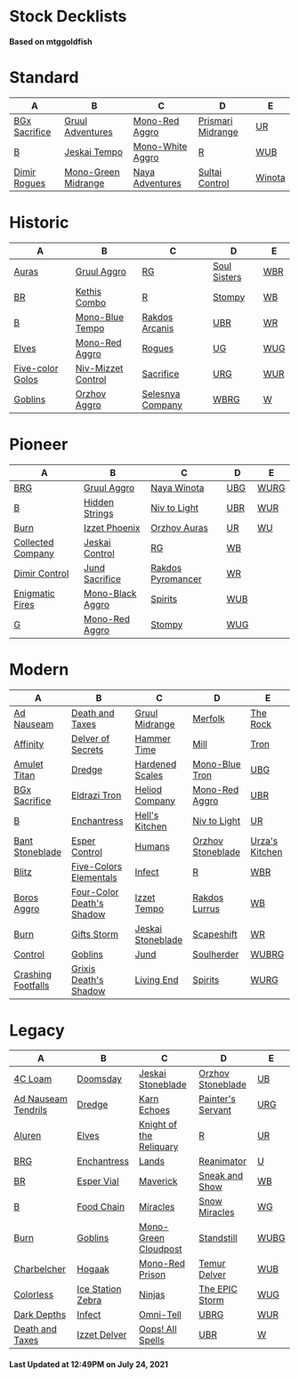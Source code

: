 # Stock Decklists
#### Based on mtggoldfish


# Standard

|                              A                               |                                    B                                     |                                 C                                  |                                  D                                   |                       E                        |
|--------------------------------------------------------------|--------------------------------------------------------------------------|--------------------------------------------------------------------|----------------------------------------------------------------------|------------------------------------------------|
|[BGx Sacrifice](./mtggoldfish/Standard/decks/BGx_Sacrifice.md)|[Gruul Adventures](./mtggoldfish/Standard/decks/Gruul_Adventures.md)      |[Mono-Red Aggro](./mtggoldfish/Standard/decks/Mono-Red_Aggro.md)    |[Prismari Midrange](./mtggoldfish/Standard/decks/Prismari_Midrange.md)|[UR](./mtggoldfish/Standard/decks/UR.md)        |
|[B](./mtggoldfish/Standard/decks/B.md)                        |[Jeskai Tempo](./mtggoldfish/Standard/decks/Jeskai_Tempo.md)              |[Mono-White Aggro](./mtggoldfish/Standard/decks/Mono-White_Aggro.md)|[R](./mtggoldfish/Standard/decks/R.md)                                |[WUB](./mtggoldfish/Standard/decks/WUB.md)      |
|[Dimir Rogues](./mtggoldfish/Standard/decks/Dimir_Rogues.md)  |[Mono-Green Midrange](./mtggoldfish/Standard/decks/Mono-Green_Midrange.md)|[Naya Adventures](./mtggoldfish/Standard/decks/Naya_Adventures.md)  |[Sultai Control](./mtggoldfish/Standard/decks/Sultai_Control.md)      |[Winota](./mtggoldfish/Standard/decks/Winota.md)|


# Historic

|                                 A                                  |                                   B                                    |                                 C                                  |                             D                              |                    E                     |
|--------------------------------------------------------------------|------------------------------------------------------------------------|--------------------------------------------------------------------|------------------------------------------------------------|------------------------------------------|
|[Auras](./mtggoldfish/Historic/decks/Auras.md)                      |[Gruul Aggro](./mtggoldfish/Historic/decks/Gruul_Aggro.md)              |[RG](./mtggoldfish/Historic/decks/RG.md)                            |[Soul Sisters](./mtggoldfish/Historic/decks/Soul_Sisters.md)|[WBR](./mtggoldfish/Historic/decks/WBR.md)|
|[BR](./mtggoldfish/Historic/decks/BR.md)                            |[Kethis Combo](./mtggoldfish/Historic/decks/Kethis_Combo.md)            |[R](./mtggoldfish/Historic/decks/R.md)                              |[Stompy](./mtggoldfish/Historic/decks/Stompy.md)            |[WB](./mtggoldfish/Historic/decks/WB.md)  |
|[B](./mtggoldfish/Historic/decks/B.md)                              |[Mono-Blue Tempo](./mtggoldfish/Historic/decks/Mono-Blue_Tempo.md)      |[Rakdos Arcanis](./mtggoldfish/Historic/decks/Rakdos_Arcanis.md)    |[UBR](./mtggoldfish/Historic/decks/UBR.md)                  |[WR](./mtggoldfish/Historic/decks/WR.md)  |
|[Elves](./mtggoldfish/Historic/decks/Elves.md)                      |[Mono-Red Aggro](./mtggoldfish/Historic/decks/Mono-Red_Aggro.md)        |[Rogues](./mtggoldfish/Historic/decks/Rogues.md)                    |[UG](./mtggoldfish/Historic/decks/UG.md)                    |[WUG](./mtggoldfish/Historic/decks/WUG.md)|
|[Five-color Golos](./mtggoldfish/Historic/decks/Five-color_Golos.md)|[Niv-Mizzet Control](./mtggoldfish/Historic/decks/Niv-Mizzet_Control.md)|[Sacrifice](./mtggoldfish/Historic/decks/Sacrifice.md)              |[URG](./mtggoldfish/Historic/decks/URG.md)                  |[WUR](./mtggoldfish/Historic/decks/WUR.md)|
|[Goblins](./mtggoldfish/Historic/decks/Goblins.md)                  |[Orzhov Aggro](./mtggoldfish/Historic/decks/Orzhov_Aggro.md)            |[Selesnya Company](./mtggoldfish/Historic/decks/Selesnya_Company.md)|[WBRG](./mtggoldfish/Historic/decks/WBRG.md)                |[W](./mtggoldfish/Historic/decks/W.md)    |


# Pioneer

|                                  A                                  |                                 B                                 |                                  C                                  |                    D                    |                     E                     |
|---------------------------------------------------------------------|-------------------------------------------------------------------|---------------------------------------------------------------------|-----------------------------------------|-------------------------------------------|
|[BRG](./mtggoldfish/Pioneer/decks/BRG.md)                            |[Gruul Aggro](./mtggoldfish/Pioneer/decks/Gruul_Aggro.md)          |[Naya Winota](./mtggoldfish/Pioneer/decks/Naya_Winota.md)            |[UBG](./mtggoldfish/Pioneer/decks/UBG.md)|[WURG](./mtggoldfish/Pioneer/decks/WURG.md)|
|[B](./mtggoldfish/Pioneer/decks/B.md)                                |[Hidden Strings](./mtggoldfish/Pioneer/decks/Hidden_Strings.md)    |[Niv to Light](./mtggoldfish/Pioneer/decks/Niv_to_Light.md)          |[UBR](./mtggoldfish/Pioneer/decks/UBR.md)|[WUR](./mtggoldfish/Pioneer/decks/WUR.md)  |
|[Burn](./mtggoldfish/Pioneer/decks/Burn.md)                          |[Izzet Phoenix](./mtggoldfish/Pioneer/decks/Izzet_Phoenix.md)      |[Orzhov Auras](./mtggoldfish/Pioneer/decks/Orzhov_Auras.md)          |[UR](./mtggoldfish/Pioneer/decks/UR.md)  |[WU](./mtggoldfish/Pioneer/decks/WU.md)    |
|[Collected Company](./mtggoldfish/Pioneer/decks/Collected_Company.md)|[Jeskai Control](./mtggoldfish/Pioneer/decks/Jeskai_Control.md)    |[RG](./mtggoldfish/Pioneer/decks/RG.md)                              |[WB](./mtggoldfish/Pioneer/decks/WB.md)  |                                           |
|[Dimir Control](./mtggoldfish/Pioneer/decks/Dimir_Control.md)        |[Jund Sacrifice](./mtggoldfish/Pioneer/decks/Jund_Sacrifice.md)    |[Rakdos Pyromancer](./mtggoldfish/Pioneer/decks/Rakdos_Pyromancer.md)|[WR](./mtggoldfish/Pioneer/decks/WR.md)  |                                           |
|[Enigmatic Fires](./mtggoldfish/Pioneer/decks/Enigmatic_Fires.md)    |[Mono-Black Aggro](./mtggoldfish/Pioneer/decks/Mono-Black_Aggro.md)|[Spirits](./mtggoldfish/Pioneer/decks/Spirits.md)                    |[WUB](./mtggoldfish/Pioneer/decks/WUB.md)|                                           |
|[G](./mtggoldfish/Pioneer/decks/G.md)                                |[Mono-Red Aggro](./mtggoldfish/Pioneer/decks/Mono-Red_Aggro.md)    |[Stompy](./mtggoldfish/Pioneer/decks/Stompy.md)                      |[WUG](./mtggoldfish/Pioneer/decks/WUG.md)|                                           |


# Modern

|                                  A                                   |                                         B                                          |                                 C                                  |                                 D                                  |                              E                               |
|----------------------------------------------------------------------|------------------------------------------------------------------------------------|--------------------------------------------------------------------|--------------------------------------------------------------------|--------------------------------------------------------------|
|[Ad Nauseam](./mtggoldfish/Modern/decks/Ad_Nauseam.md)                |[Death and Taxes](./mtggoldfish/Modern/decks/Death_and_Taxes.md)                    |[Gruul Midrange](./mtggoldfish/Modern/decks/Gruul_Midrange.md)      |[Merfolk](./mtggoldfish/Modern/decks/Merfolk.md)                    |[The Rock](./mtggoldfish/Modern/decks/The_Rock.md)            |
|[Affinity](./mtggoldfish/Modern/decks/Affinity.md)                    |[Delver of Secrets](./mtggoldfish/Modern/decks/Delver_of_Secrets.md)                |[Hammer Time](./mtggoldfish/Modern/decks/Hammer_Time.md)            |[Mill](./mtggoldfish/Modern/decks/Mill.md)                          |[Tron](./mtggoldfish/Modern/decks/Tron.md)                    |
|[Amulet Titan](./mtggoldfish/Modern/decks/Amulet_Titan.md)            |[Dredge](./mtggoldfish/Modern/decks/Dredge.md)                                      |[Hardened Scales](./mtggoldfish/Modern/decks/Hardened_Scales.md)    |[Mono-Blue Tron](./mtggoldfish/Modern/decks/Mono-Blue_Tron.md)      |[UBG](./mtggoldfish/Modern/decks/UBG.md)                      |
|[BGx Sacrifice](./mtggoldfish/Modern/decks/BGx_Sacrifice.md)          |[Eldrazi Tron](./mtggoldfish/Modern/decks/Eldrazi_Tron.md)                          |[Heliod Company](./mtggoldfish/Modern/decks/Heliod_Company.md)      |[Mono-Red Aggro](./mtggoldfish/Modern/decks/Mono-Red_Aggro.md)      |[UBR](./mtggoldfish/Modern/decks/UBR.md)                      |
|[B](./mtggoldfish/Modern/decks/B.md)                                  |[Enchantress](./mtggoldfish/Modern/decks/Enchantress.md)                            |[Hell's Kitchen](./mtggoldfish/Modern/decks/Hell's_Kitchen.md)      |[Niv to Light](./mtggoldfish/Modern/decks/Niv_to_Light.md)          |[UR](./mtggoldfish/Modern/decks/UR.md)                        |
|[Bant Stoneblade](./mtggoldfish/Modern/decks/Bant_Stoneblade.md)      |[Esper Control](./mtggoldfish/Modern/decks/Esper_Control.md)                        |[Humans](./mtggoldfish/Modern/decks/Humans.md)                      |[Orzhov Stoneblade](./mtggoldfish/Modern/decks/Orzhov_Stoneblade.md)|[Urza's Kitchen](./mtggoldfish/Modern/decks/Urza's_Kitchen.md)|
|[Blitz](./mtggoldfish/Modern/decks/Blitz.md)                          |[Five-Colors Elementals](./mtggoldfish/Modern/decks/Five-Colors_Elementals.md)      |[Infect](./mtggoldfish/Modern/decks/Infect.md)                      |[R](./mtggoldfish/Modern/decks/R.md)                                |[WBR](./mtggoldfish/Modern/decks/WBR.md)                      |
|[Boros Aggro](./mtggoldfish/Modern/decks/Boros_Aggro.md)              |[Four-Color Death's Shadow](./mtggoldfish/Modern/decks/Four-Color_Death's_Shadow.md)|[Izzet Tempo](./mtggoldfish/Modern/decks/Izzet_Tempo.md)            |[Rakdos Lurrus](./mtggoldfish/Modern/decks/Rakdos_Lurrus.md)        |[WB](./mtggoldfish/Modern/decks/WB.md)                        |
|[Burn](./mtggoldfish/Modern/decks/Burn.md)                            |[Gifts Storm](./mtggoldfish/Modern/decks/Gifts_Storm.md)                            |[Jeskai Stoneblade](./mtggoldfish/Modern/decks/Jeskai_Stoneblade.md)|[Scapeshift](./mtggoldfish/Modern/decks/Scapeshift.md)              |[WR](./mtggoldfish/Modern/decks/WR.md)                        |
|[Control](./mtggoldfish/Modern/decks/Control.md)                      |[Goblins](./mtggoldfish/Modern/decks/Goblins.md)                                    |[Jund](./mtggoldfish/Modern/decks/Jund.md)                          |[Soulherder](./mtggoldfish/Modern/decks/Soulherder.md)              |[WUBRG](./mtggoldfish/Modern/decks/WUBRG.md)                  |
|[Crashing Footfalls](./mtggoldfish/Modern/decks/Crashing_Footfalls.md)|[Grixis Death's Shadow](./mtggoldfish/Modern/decks/Grixis_Death's_Shadow.md)        |[Living End](./mtggoldfish/Modern/decks/Living_End.md)              |[Spirits](./mtggoldfish/Modern/decks/Spirits.md)                    |[WURG](./mtggoldfish/Modern/decks/WURG.md)                    |


# Legacy

|                                   A                                    |                                 B                                  |                                       C                                        |                                 D                                  |                    E                     |
|------------------------------------------------------------------------|--------------------------------------------------------------------|--------------------------------------------------------------------------------|--------------------------------------------------------------------|------------------------------------------|
|[4C Loam](./mtggoldfish/Legacy/decks/4C_Loam.md)                        |[Doomsday](./mtggoldfish/Legacy/decks/Doomsday.md)                  |[Jeskai Stoneblade](./mtggoldfish/Legacy/decks/Jeskai_Stoneblade.md)            |[Orzhov Stoneblade](./mtggoldfish/Legacy/decks/Orzhov_Stoneblade.md)|[UB](./mtggoldfish/Legacy/decks/UB.md)    |
|[Ad Nauseam Tendrils](./mtggoldfish/Legacy/decks/Ad_Nauseam_Tendrils.md)|[Dredge](./mtggoldfish/Legacy/decks/Dredge.md)                      |[Karn Echoes](./mtggoldfish/Legacy/decks/Karn_Echoes.md)                        |[Painter's Servant](./mtggoldfish/Legacy/decks/Painter's_Servant.md)|[URG](./mtggoldfish/Legacy/decks/URG.md)  |
|[Aluren](./mtggoldfish/Legacy/decks/Aluren.md)                          |[Elves](./mtggoldfish/Legacy/decks/Elves.md)                        |[Knight of the Reliquary](./mtggoldfish/Legacy/decks/Knight_of_the_Reliquary.md)|[R](./mtggoldfish/Legacy/decks/R.md)                                |[UR](./mtggoldfish/Legacy/decks/UR.md)    |
|[BRG](./mtggoldfish/Legacy/decks/BRG.md)                                |[Enchantress](./mtggoldfish/Legacy/decks/Enchantress.md)            |[Lands](./mtggoldfish/Legacy/decks/Lands.md)                                    |[Reanimator](./mtggoldfish/Legacy/decks/Reanimator.md)              |[U](./mtggoldfish/Legacy/decks/U.md)      |
|[BR](./mtggoldfish/Legacy/decks/BR.md)                                  |[Esper Vial](./mtggoldfish/Legacy/decks/Esper_Vial.md)              |[Maverick](./mtggoldfish/Legacy/decks/Maverick.md)                              |[Sneak and Show](./mtggoldfish/Legacy/decks/Sneak_and_Show.md)      |[WB](./mtggoldfish/Legacy/decks/WB.md)    |
|[B](./mtggoldfish/Legacy/decks/B.md)                                    |[Food Chain](./mtggoldfish/Legacy/decks/Food_Chain.md)              |[Miracles](./mtggoldfish/Legacy/decks/Miracles.md)                              |[Snow Miracles](./mtggoldfish/Legacy/decks/Snow_Miracles.md)        |[WG](./mtggoldfish/Legacy/decks/WG.md)    |
|[Burn](./mtggoldfish/Legacy/decks/Burn.md)                              |[Goblins](./mtggoldfish/Legacy/decks/Goblins.md)                    |[Mono-Green Cloudpost](./mtggoldfish/Legacy/decks/Mono-Green_Cloudpost.md)      |[Standstill](./mtggoldfish/Legacy/decks/Standstill.md)              |[WUBG](./mtggoldfish/Legacy/decks/WUBG.md)|
|[Charbelcher](./mtggoldfish/Legacy/decks/Charbelcher.md)                |[Hogaak](./mtggoldfish/Legacy/decks/Hogaak.md)                      |[Mono-Red Prison](./mtggoldfish/Legacy/decks/Mono-Red_Prison.md)                |[Temur Delver](./mtggoldfish/Legacy/decks/Temur_Delver.md)          |[WUB](./mtggoldfish/Legacy/decks/WUB.md)  |
|[Colorless](./mtggoldfish/Legacy/decks/Colorless.md)                    |[Ice Station Zebra](./mtggoldfish/Legacy/decks/Ice_Station_Zebra.md)|[Ninjas](./mtggoldfish/Legacy/decks/Ninjas.md)                                  |[The EPIC Storm](./mtggoldfish/Legacy/decks/The_EPIC_Storm.md)      |[WUG](./mtggoldfish/Legacy/decks/WUG.md)  |
|[Dark Depths](./mtggoldfish/Legacy/decks/Dark_Depths.md)                |[Infect](./mtggoldfish/Legacy/decks/Infect.md)                      |[Omni-Tell](./mtggoldfish/Legacy/decks/Omni-Tell.md)                            |[UBRG](./mtggoldfish/Legacy/decks/UBRG.md)                          |[WUR](./mtggoldfish/Legacy/decks/WUR.md)  |
|[Death and Taxes](./mtggoldfish/Legacy/decks/Death_and_Taxes.md)        |[Izzet Delver](./mtggoldfish/Legacy/decks/Izzet_Delver.md)          |[Oops! All Spells](./mtggoldfish/Legacy/decks/Oops!_All_Spells.md)              |[UBR](./mtggoldfish/Legacy/decks/UBR.md)                            |[W](./mtggoldfish/Legacy/decks/W.md)      |



#### Last Updated at 12:49PM on July 24, 2021